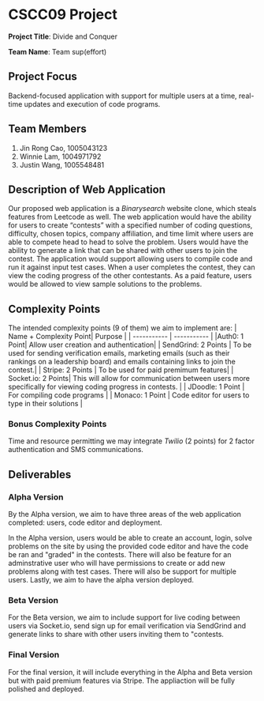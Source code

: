 # CSCC09 Project

**Project Title**: Divide and Conquer

**Team Name**: Team sup(effort)

## Project Focus

Backend-focused application with support for multiple users at a time, real-time updates and execution of code programs.

## Team Members

1. Jin Rong Cao, 1005043123
2. Winnie Lam, 1004971792
3. Justin Wang, 1005548481

## Description of Web Application

Our proposed web application is a _Binarysearch_ website clone, which steals features from Leetcode as well. The web application would have the ability for users to create “contests” with a specified number of coding questions, difficulty, chosen topics, company affiliation, and time limit where users are able to compete head to head to solve the problem. Users would have the ability to generate a link that can be shared with other users to join the contest. The application would support allowing users to compile code and run it against input test cases. When a user completes the contest, they can view the coding progress of the other contestants. As a paid feature, users would be allowed to view sample solutions to the problems.

## Complexity Points

The intended complexity points (9 of them) we aim to implement are:
| Name + Complexity Point| Purpose |
| ----------- | ----------- |
|Auth0: 1 Point| Allow user creation and authentication|
| SendGrind: 2 Points | To be used for sending verification emails, marketing emails (such as their rankings on a leadership board) and emails containing links to join the contest.|
| Stripe: 2 Points | To be used for paid premimum features|
| Socket.io: 2 Points| This will allow for communication between users more specifically for viewing coding progress in contests. |
| JDoodle: 1 Point | For compiling code programs |
| Monaco: 1 Point | Code editor for users to type in their solutions |

### Bonus Complexity Points

Time and resource permitting we may integrate _Twilio_ (2 points) for 2 factor authentication and SMS communications.

## Deliverables

### Alpha Version

By the Alpha version, we aim to have three areas of the web application completed: users, code editor and deployment.

In the Alpha version, users would be able to create an account, login, solve problems on the site by using the provided code editor and have the code be ran and "graded" in the contests. There will also be feature for an adminstrative user who will have permissions to create or add new problems along with test cases. There will also be support for multiple users. Lastly, we aim to have the alpha version deployed.

### Beta Version

For the Beta version, we aim to include support for live coding between users via Socket.io,
send sign up for email verification via SendGrind and generate links to share with other users inviting them to "contests.

### Final Version

For the final version, it will include everything in the Alpha and Beta version but with paid premium features via Stripe. The appliaction will be fully polished and deployed.
